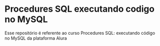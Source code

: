 # Procedures SQL executando codigo no MySQL
Esse repositório é referente ao curso Procedures SQL: executando código no MySQL da plataforma Alura

